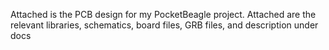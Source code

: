 Attached is the PCB design for my PocketBeagle project. Attached are the relevant libraries, schematics, board files, GRB files, and description under docs

